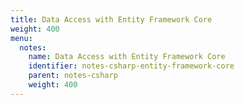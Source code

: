 ```yaml
---
title: Data Access with Entity Framework Core
weight: 400
menu:
  notes:
    name: Data Access with Entity Framework Core
    identifier: notes-csharp-entity-framework-core
    parent: notes-csharp
    weight: 400
---
```

